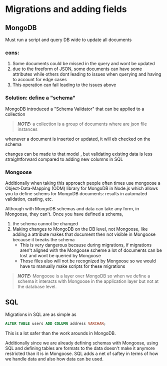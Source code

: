 # Migrations and adding fields

## MongoDB
Must run a script and query DB wide to update all documents

### cons:
1. Some documents could be missed in the query and wont be updated
2. due to the freeform of JSON, some documents can have some attributes while others dont leading to issues when querying and having to account for edge cases
3. This operation can fail leading to the issues above

### Solution: define a "schema"
MongoDB introduced a "Schema Validator" that can be applied to a collection

> **_NOTE:_**  a collection is a group of documents where are json file instances

whenever a document is inserted or updated, it will eb checked on the schema

changes can be made to that model , but validating existing data is less straightforward compared to adding new columns in SQL

### Mongoose
Additionally when taking this approach people often times use mongoose a Object-Data-Mapping (ODM) library for MongoDB in Node.js which allows you to define schems for MongoDB documents: results in automated validation, casting, etc.

Although with MongoDB schemas and data can take any form, in Mongoose, they can't. 
Once you have defined a schema, 

1. the schema cannot be changed
2. Making changes to MongoDB on the DB level, not Mongoose, like adding a attribute makes that document then not visible in Mongoose because it breaks the schema
    * This is very dangerous because during migrations, if migrations aren't aligned with the Mongoose scheme a lot of documents can be lost and wont be queried by Mongoose
    * Those files also will not be recognized by Mongoose so we would have to manually make scripts for these migrations

> **_NOTE:_**   Mongoose is a layer over MongoDB so when we define a schema it interacts with Mongoose in the application layer but not at the database level. 

## SQL
Migrations in SQL are as simple as 

```sql
ALTER TABLE users ADD COLUMN address VARCHAR;
```

This is a lot safer than the work arounds in MongoDB.

Additionally since we are already defining schemas with Mongoose, using SQL and defining tables are formats to the data doesn't make it anymore restricted than it is in Mongoose.
SQL adds a net of saftey in terms of how we handle data and also how data can be used. 
